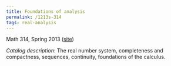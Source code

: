 ```yaml
---
title: Foundations of analysis
permalink: /1213s-314
tags: real-analysis
---
```


Math 314, Spring 2013 ([site](http://math.boisestate.edu/~scoskey/courses/1213s-314))<!--more-->

*Catalog description*: The real number system, completeness and compactness, sequences, continuity, foundations of the calculus.
